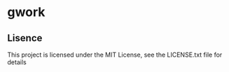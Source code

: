 # gwork

## Lisence

This project is licensed under the MIT License, see the LICENSE.txt file for details
